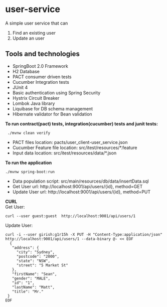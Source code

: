 # user-service  
  
A simple user service that can   
1) Find an existing user   
2) Update an user  

## Tools and technologies

 - SpringBoot 2.0 Framework  
 - H2 Database  
 - PACT consumer driven tests  
 - Cucumber Integration tests  
 - JUnit 4  
 - Basic authentication using Spring Security  
 - Hystrix Circuit Breaker  
 - Lombok Java library  
 - Liquibase for DB schema management  
 - Hibernate validator for Bean validation  

**To run contract(pact) tests, integration(cucumber) tests and junit tests:**

     ./mvnw clean verify

 - PACT files location: pacts/user_client-user_service.json  
 - Cucumber Feature file location: src/itest/resources/*.feature  
 - Input data location: src/itest/resources/data/*.json
  
**To run the application**  

    ./mvnw spring-boot:run  

 - Data population script: src/main/resources/db/data/insertData.sql
 - Get User url: http://localhost:9001/api/users/{id}, method=GET
 - Update User url: http://localhost:9001/api/users/{id}, method=PUT      

**CURL**  
   Get User:     

    curl --user guest:guest  http://localhost:9001/api/users/1

  
Update User:

    curl -i --user girish:g1r15h -X PUT -H "Content-Type:application/json"  http://localhost:9001/api/users/1 --data-binary @- << EOF  
      {  
       "address": {  
         "city": "Sydney",  
         "postcode": "2000",  
         "state": "NSW",  
         "street": "5 Market St"  
       },  
       "firstName": "Sean",  
       "gender": "MALE",  
       "id": "1",  
       "lastName": "Matt",  
       "title": "Mr."  
     }  
    EOF

